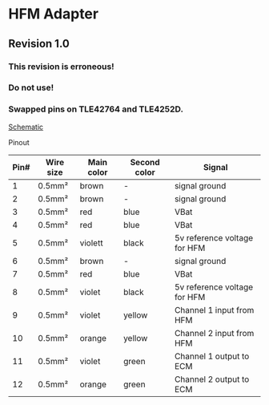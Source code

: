 # HFM Adapter

## Revision 1.0

### **This revision is erroneous!**
### **Do not use!**
### **Swapped pins on TLE42764 and TLE4252D.**

[Schematic](./hfm_adapter_nucleo-32.pdf)

Pinout

|Pin#|Wire size|Main color|Second color|Signal|
|----|---------|----------|------------|------|
|1|0.5mm²|brown|-|signal ground|
|2|0.5mm²|brown|-|signal ground|
|3|0.5mm²|red|blue|VBat|
|4|0.5mm²|red|blue|VBat|
|5|0.5mm²|violett|black|5v reference voltage for HFM|
|6|0.5mm²|brown|-|signal ground|
|7|0.5mm²|red|blue|VBat|
|8|0.5mm²|violet|black|5v reference voltage for HFM|
|9|0.5mm²|violet|yellow|Channel 1 input from HFM|
|10|0.5mm²|orange|yellow|Channel 2 input from HFM|
|11|0.5mm²|violet|green|Channel 1 output to ECM|
|12|0.5mm²|orange|green|Channel 2 output to ECM|